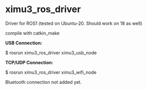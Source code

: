 # ximu3_ros_driver

Driver for ROS1 (tested on Ubuntu-20. Should work on 18 as well)

compile with catkin_make

**USB Connection:**

$ rosrun ximu3_ros_driver ximu3_usb_node 

**TCP/UDP Connection:**

$ rosrun ximu3_ros_driver ximu3_wifi_node 

Bluetooth connection not added yet. 
